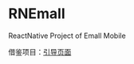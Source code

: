 # RNEmall
ReactNative Project of Emall Mobile 


借鉴项目：[引导页面](https://github.com/lidong1665/health/tree/master/health_manger)